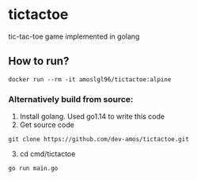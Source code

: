 # tictactoe
tic-tac-toe game implemented in golang

## How to run?
```
docker run --rm -it amoslgl96/tictactoe:alpine
```

### Alternatively build from source:
1. Install golang. Used go1.14 to write this code
2. Get source code
```
git clone https://github.com/dev-amos/tictactoe.git
```
3. cd cmd/tictactoe
```
go run main.go
```
